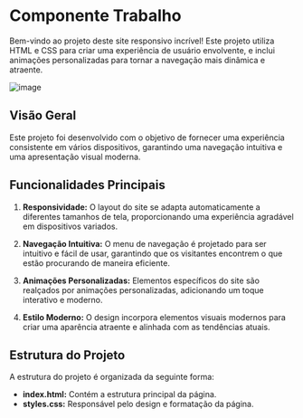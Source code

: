 # Componente Trabalho

Bem-vindo ao projeto deste site responsivo incrível! Este projeto utiliza HTML e CSS para criar uma experiência de usuário envolvente, e inclui animações personalizadas para tornar a navegação mais dinâmica e atraente.

![image](https://github.com/dcarminatti/componente-trabalho/assets/68664365/2d9daa77-35f1-43c4-92df-980087066e2c)

## Visão Geral

Este projeto foi desenvolvido com o objetivo de fornecer uma experiência consistente em vários dispositivos, garantindo uma navegação intuitiva e uma apresentação visual moderna.

## Funcionalidades Principais

1. **Responsividade:** O layout do site se adapta automaticamente a diferentes tamanhos de tela, proporcionando uma experiência agradável em dispositivos variados.

2. **Navegação Intuitiva:** O menu de navegação é projetado para ser intuitivo e fácil de usar, garantindo que os visitantes encontrem o que estão procurando de maneira eficiente.

3. **Animações Personalizadas:** Elementos específicos do site são realçados por animações personalizadas, adicionando um toque interativo e moderno.

4. **Estilo Moderno:** O design incorpora elementos visuais modernos para criar uma aparência atraente e alinhada com as tendências atuais.

## Estrutura do Projeto

A estrutura do projeto é organizada da seguinte forma:

-   **index.html:** Contém a estrutura principal da página.
-   **styles.css:** Responsável pelo design e formatação da página.
